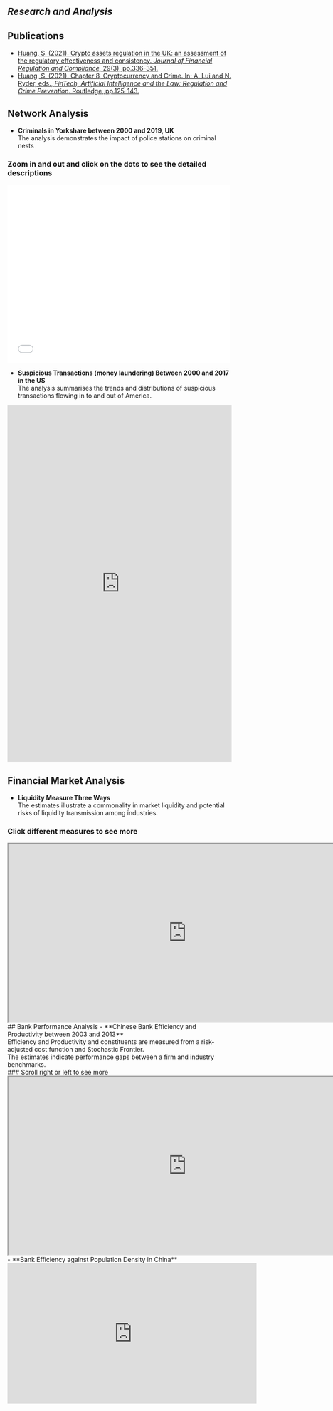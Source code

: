 ## **_Research and Analysis_**
## Publications
- [Huang, S. (2021). Crypto assets regulation in the UK: an assessment of the regulatory effectiveness and consistency. _Journal of Financial Regulation and Compliance,_ 29(3), pp.336-351.](https://doi.org/10.1108/JFRC-06-2020-0062)
- [Huang, S. (2021). Chapter 8, Cryptocurrency and Crime. In: A. Lui and N. Ryder, eds., _FinTech, Artificial Intelligence and the Law: Regulation and Crime Prevention_. Routledge, pp.125-143.](https://www.routledge.com/FinTech-Artificial-Intelligence-and-the-Law-Regulation-and-Crime-Prevention/Lui-Ryder/p/book/9780367897659)<br/>

## Network Analysis
- **Criminals in Yorkshare between 2000 and 2019, UK** <br/>
The analysis demonstrates the impact of police stations on criminal nests <br/>
### Zoom in and out and click on the dots to see the detailed descriptions 
<iframe width="500" height="400" frameborder="0" scrolling="no" marginheight="0" marginwidth="0" title="Lincoln Crime Analysis" src="//www.arcgis.com/apps/Embed/index.html?webmap=74a9a1ec3b564835901a1e6fe1c9e5c4&extent=-96.8625,40.7454,-96.5261,40.8519&zoom=true&previewImage=false&scale=true&disable_scroll=true&theme=light"></iframe> <br/>

- **Suspicious Transactions (money laundering) Between 2000 and 2017 in the US** <br/>
The analysis summarises the trends and distributions of suspicious transactions flowing in to and out of America. <br/>
<iframe src="https://www.kaggle.com/embed/sherena/fincen-map-and-flow-of-suspicious-transactions?kernelSessionId=68711748" height="800" style="margin: 0 auto; width: 100%; max-width: 950px;" frameborder="0" scrolling="auto" title="FinCen: Map and Flow of Suspicious Transactions"></iframe>

## Financial Market Analysis
- **Liquidity Measure Three Ways** <br/>
The estimates illustrate a commonality in market liquidity and potential risks of liquidity transmission among industries. <br/>
### Click different measures to see more
<iframe src="https://public.tableau.com/views/LiquidityComovement/LiquidityCo-movementbetweenFinancialInstitutionsandRealEstates?:showVizHome=no&:embed=true" width="800px" height="400px"></iframe> <br/>
## Bank Performance Analysis
- **Chinese Bank Efficiency and Productivity between 2003 and 2013** <br/>
Efficiency and Productivity and constituents are measured from a risk-adjusted cost function and Stochastic Frontier. <br/>
The estimates indicate performance gaps between a firm and industry benchmarks. <br/>
### Scroll right or left to see more
<iframe src="https://public.tableau.com/views/Test_15895508960040/Story1?:showVizHome=no&:embed=true" width="800px" height="400px"></iframe> <br/>
- **Bank Efficiency against Population Density in China**
<iframe width="560" height="315" src="https://www.youtube.com/embed/_Aa_K32BjQU" title="YouTube video player" frameborder="0" allow="accelerometer; autoplay; clipboard-write; encrypted-media; gyroscope; picture-in-picture" allowfullscreen></iframe> <br/>

















